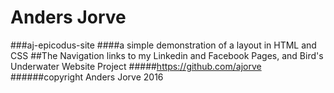 # Anders Jorve
###aj-epicodus-site
####a simple demonstration of a layout in HTML and CSS
##The Navigation links to my Linkedin and Facebook Pages, and Bird's Underwater Website Project
#####https://github.com/ajorve
######copyright Anders Jorve 2016